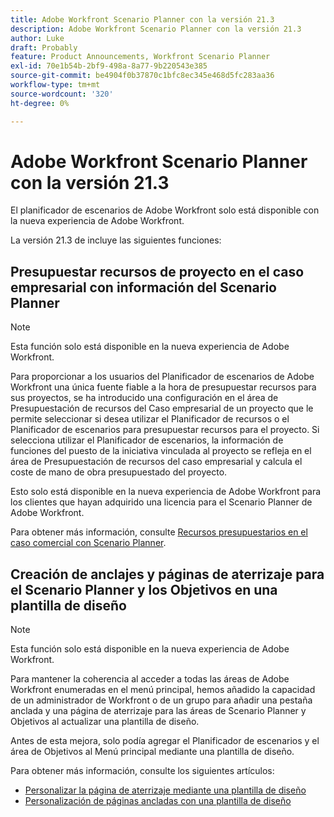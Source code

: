 ```yaml
---
title: Adobe Workfront Scenario Planner con la versión 21.3
description: Adobe Workfront Scenario Planner con la versión 21.3
author: Luke
draft: Probably
feature: Product Announcements, Workfront Scenario Planner
exl-id: 70e1b54b-2bf9-498a-8a77-9b220543e385
source-git-commit: be4904f0b37870c1bfc8ec345e468d5fc283aa36
workflow-type: tm+mt
source-wordcount: '320'
ht-degree: 0%

---
```


# Adobe Workfront Scenario Planner con la versión 21.3

El planificador de escenarios de Adobe Workfront solo está disponible con la nueva experiencia de Adobe Workfront.

La versión 21.3 de incluye las siguientes funciones:

## Presupuestar recursos de proyecto en el caso empresarial con información del Scenario Planner

>[!NOTE]
>
>Esta función solo está disponible en la nueva experiencia de Adobe Workfront.

Para proporcionar a los usuarios del Planificador de escenarios de Adobe Workfront una única fuente fiable a la hora de presupuestar recursos para sus proyectos, se ha introducido una configuración en el área de Presupuestación de recursos del Caso empresarial de un proyecto que le permite seleccionar si desea utilizar el Planificador de recursos o el Planificador de escenarios para presupuestar recursos para el proyecto. Si selecciona utilizar el Planificador de escenarios, la información de funciones del puesto de la iniciativa vinculada al proyecto se refleja en el área de Presupuestación de recursos del caso empresarial y calcula el coste de mano de obra presupuestado del proyecto.

Esto solo está disponible en la nueva experiencia de Adobe Workfront para los clientes que hayan adquirido una licencia para el Scenario Planner de Adobe Workfront.

Para obtener más información, consulte [Recursos presupuestarios en el caso comercial con Scenario Planner](../../../manage-work/projects/define-a-business-case/budget-resources-in-business-case-use-scenario-planner.md).

## Creación de anclajes y páginas de aterrizaje para el Scenario Planner y los Objetivos en una plantilla de diseño

>[!NOTE]
>
>Esta función solo está disponible en la nueva experiencia de Adobe Workfront.

Para mantener la coherencia al acceder a todas las áreas de Adobe Workfront enumeradas en el menú principal, hemos añadido la capacidad de un administrador de Workfront o de un grupo para añadir una pestaña anclada y una página de aterrizaje para las áreas de Scenario Planner y Objetivos al actualizar una plantilla de diseño.

Antes de esta mejora, solo podía agregar el Planificador de escenarios y el área de Objetivos al Menú principal mediante una plantilla de diseño.

Para obtener más información, consulte los siguientes artículos:

* [Personalizar la página de aterrizaje mediante una plantilla de diseño](../../../administration-and-setup/customize-workfront/use-layout-templates/customize-landing-page.md)
* [Personalización de páginas ancladas con una plantilla de diseño](../../../administration-and-setup/customize-workfront/use-layout-templates/customize-pinned-pages.md)

